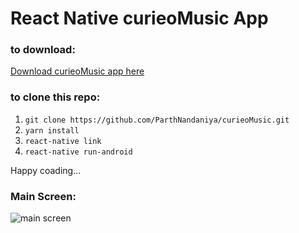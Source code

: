 # React Native curieoMusic App

### to download:

[Download curieoMusic app here](https://drive.google.com/open?id=1DJ60Xi1DD9xz6EwrpY-XHEeNucdYaYEx)

### to clone this repo:

1. ``` git clone https://github.com/ParthNandaniya/curieoMusic.git ```
1. ``` yarn install ```
1. ``` react-native link ```
1. ``` react-native run-android ```

Happy coading...

### Main Screen:

![main screen](https://user-images.githubusercontent.com/30195101/49694895-4a114480-fbb8-11e8-8109-5ed3db0627dc.PNG)
